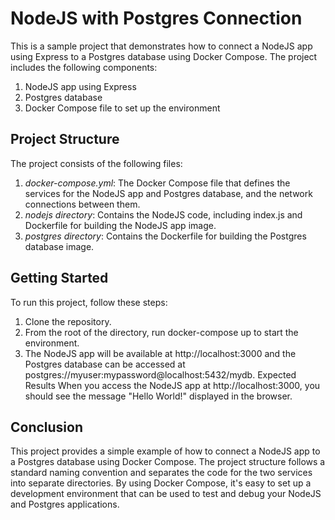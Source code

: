 # NodeJS with Postgres Connection

This is a sample project that demonstrates how to connect a NodeJS app using Express to a Postgres database using Docker Compose. The project includes the following components:

1. NodeJS app using Express
2. Postgres database
3. Docker Compose file to set up the environment 

## Project Structure
The project consists of the following files:

1. _docker-compose.yml_: The Docker Compose file that defines the services for the NodeJS app and Postgres database, and the network connections between them.
2. _nodejs directory_: Contains the NodeJS code, including index.js and Dockerfile for building the NodeJS app image.
3. _postgres directory_: Contains the Dockerfile for building the Postgres database image.

## Getting Started
To run this project, follow these steps:

1. Clone the repository.
2. From the root of the directory, run docker-compose up to start the environment.
3. The NodeJS app will be available at http://localhost:3000 and the Postgres database can be accessed at postgres://myuser:mypassword@localhost:5432/mydb.
Expected Results
When you access the NodeJS app at http://localhost:3000, you should see the message "Hello World!" displayed in the browser.

## Conclusion
This project provides a simple example of how to connect a NodeJS app to a Postgres database using Docker Compose. The project structure follows a standard naming convention and separates the code for the two services into separate directories. By using Docker Compose, it's easy to set up a development environment that can be used to test and debug your NodeJS and Postgres applications.
